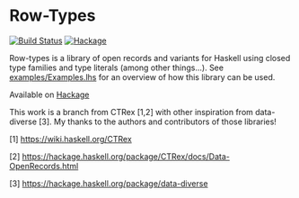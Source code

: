 Row-Types
=======

[![Build Status](https://api.travis-ci.org/target/row-types.svg?branch=master)](https://travis-ci.org/target/row-types/branches)
[![Hackage](https://img.shields.io/hackage/v/row-types.svg)](https://hackage.haskell.org/package/row-types)

Row-types is a library of open records and variants for Haskell using closed
type families and type literals (among other things...).
See [examples/Examples.lhs](https://raw.githubusercontent.com/target/row-types/master/examples/Examples.lhs)
for an overview of how this library can be used.

Available on [Hackage](https://hackage.haskell.org/package/row-types)


This work is a branch from CTRex [1,2] with other inspiration from data-diverse [3].
My thanks to the authors and contributors of those libraries!

[1] https://wiki.haskell.org/CTRex

[2] https://hackage.haskell.org/package/CTRex/docs/Data-OpenRecords.html

[3] https://hackage.haskell.org/package/data-diverse
